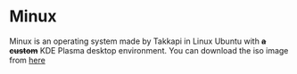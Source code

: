 # Minux
Minux is an operating system made by Takkapi in Linux Ubuntu with **~~a custom~~** KDE Plasma desktop environment. You can download the iso image from [here](https://github.com/Takkapi/Minux/releases)
